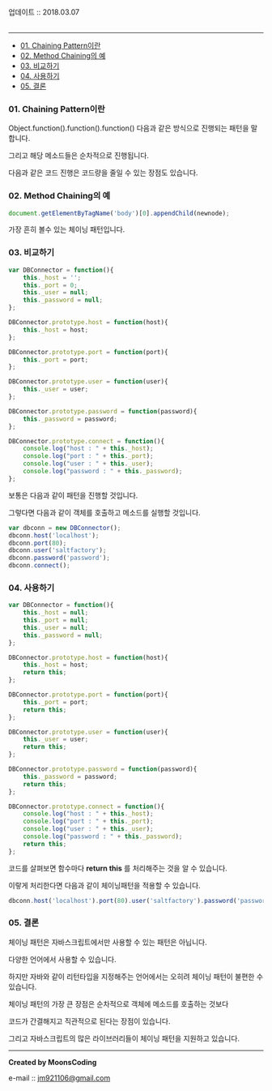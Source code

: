 

<div class="pull-right">  업데이트 :: 2018.03.07 </div><br>

---

<!-- @import "[TOC]" {cmd="toc" depthFrom=1 depthTo=6 orderedList=false} -->
<!-- code_chunk_output -->

* [01. Chaining Pattern이란](#01-chaining-pattern이란)
* [02. Method Chaining의 예](#02-method-chaining의-예)
* [03. 비교하기](#03-비교하기)
* [04. 사용하기](#04-사용하기)
* [05. 결론](#05-결론)

<!-- /code_chunk_output -->


### 01. Chaining Pattern이란

Object.function().function().function() 다음과 같은 방식으로 진행되는 패턴을 말합니다.

그리고 해당 메소드들은 순차적으로 진행됩니다.

다음과 같은 코드 진행은 코드량을 줄일 수 있는 장점도 있습니다.

### 02. Method Chaining의 예

```js
document.getElementByTagName('body')[0].appendChild(newnode);  
```

가장 흔히 볼수 있는 체이닝 패턴입니다.

### 03. 비교하기

```js
var DBConnector = function(){  
    this._host = '';
    this._port = 0;
    this._user = null;
    this._password = null;
};

DBConnector.prototype.host = function(host){  
    this._host = host;
};

DBConnector.prototype.port = function(port){  
    this._port = port;
};

DBConnector.prototype.user = function(user){  
    this._user = user;
};

DBConnector.prototype.password = function(password){  
    this._password = password;
};

DBConnector.prototype.connect = function(){  
    console.log("host : " + this._host);
    console.log("port : " + this._port);
    console.log("user : " + this._user);
    console.log("password : " + this._password);
};
```

보통은 다음과 같이 패턴을 진행할 것입니다.

그렇다면 다음과 같이 객체를 호출하고 메소드를 실행할 것입니다.

```js
var dbconn = new DBConnector();  
dbconn.host('localhost');  
dbconn.port(80);  
dbconn.user('saltfactory');  
dbconn.password('password');  
dbconn.connect();  
```

### 04. 사용하기

```js
var DBConnector = function(){  
    this._host = null;
    this._port = null;
    this._user = null;
    this._password = null;
};

DBConnector.prototype.host = function(host){  
    this._host = host;
    return this;
};

DBConnector.prototype.port = function(port){  
    this._port = port;
    return this;
};

DBConnector.prototype.user = function(user){  
    this._user = user;
    return this;
};

DBConnector.prototype.password = function(password){  
    this._password = password;
    return this;
};

DBConnector.prototype.connect = function(){  
    console.log("host : " + this._host);
    console.log("port : " + this._port);
    console.log("user : " + this._user);
    console.log("password : " + this._password);
    return this;
};
```
코드를 살펴보면 함수마다 **return this** 를 처리해주는 것을 알 수 있습니다.

이랗게 처리한다면 다음과 같이 체이닝패턴을 적용할 수 있습니다.

```js
dbconn.host('localhost').port(80).user('saltfactory').password('password').connect();  
```

### 05. 결론

체이닝 패턴은 자바스크립트에서만 사용할 수 있는 패턴은 아닙니다.

다양한 언어에서 사용할 수 있습니다.

하지만 자바와 같이 리턴타입을 지정해주는 언어에서는 오히려 체이닝 패턴이 불편한 수 있습니다.

체이닝 패턴의 가장 큰 장점은 순차적으로 객체에 메소드를 호출하는 것보다

코드가 간결해지고 직관적으로 된다는 장점이 있습니다.

그리고 자바스크립트의 많은 라이브러리들이 체이닝 패턴을 지원하고 있습니다.


---

**Created by MoonsCoding**

e-mail :: jm921106@gmail.com
